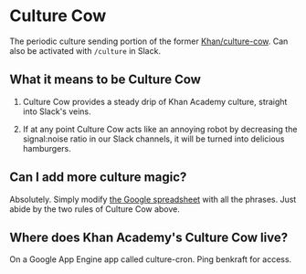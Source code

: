 
Culture Cow
===========

The periodic culture sending portion of the former
[Khan/culture-cow](/Khan/culture-cow).  Can also be activated with `/culture`
in Slack.

What it means to be Culture Cow
--------------------

1) Culture Cow provides a steady drip of Khan Academy culture, straight into
Slack's veins.

2) If at any point Culture Cow acts like an annoying robot by decreasing the
signal:noise ratio in our Slack channels, it will be turned into delicious
hamburgers.

Can I add more culture magic?
-----------------------------

Absolutely. Simply modify [the Google spreadsheet] with all the phrases.
Just abide by the two rules of Culture Cow above.

[the Google spreadsheet]: https://docs.google.com/a/khanacademy.org/spreadsheets/d/1EtgPvCh0a0AFDOW2vu_ugWQTZVQbsPXKEebbOoqof90/edit?usp=sharing

Where does Khan Academy's Culture Cow live?
-------------------------------------------

On a Google App Engine app called culture-cron.  Ping benkraft for access.
